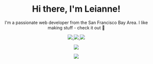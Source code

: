 <h1 align="center">Hi there, I'm Leianne!</h1>

<p align="center">I'm a passionate web developer from the San Francisco Bay Area. I like making stuff - check it out 👀</p>

<p align="center">
  <a href="https://twitter.com/leiannefaj" target="_blank">
    <img src="https://img.shields.io/badge/-@leiannefaj-1d9bf0?logo=twitter&logoColor=white"/>
  </a>
  <a href="https://www.linkedin.com/in/leiannefaj/" target="_blank">
    <img src="https://img.shields.io/badge/-Leianne Fajutagana-0077B5?logo=linkedin&logoColor=white"/>
  </a>
  <a href="mailto:leianne.fajutagana@gmail.com" target="_blank">
    <img src="https://img.shields.io/badge/-leianne.fajutagana@gmail.com-EA4335?logo=gmail&logoColor=white"/>
  </a>
</p>




<p align="center"><img src="http://github-readme-streak-stats.herokuapp.com?user=leifaj&theme=prussian&hide_border=true&date_format=n%2Fj%5B%2FY%5D&background=000000&currStreakLabel=A5D6FF&fire=A5D6FF&stroke=A5D6FF&dates=white&currStreakNum=DDDDDD&ring=A5D6FF&sideNums=A5D6FF&sideLabels=A5D6FF"></p>


<p align="center"><img src="https://visitor-badge.glitch.me/badge?page_id=leifaj.leifaj&left_color=lightskyblue&right_color=lightskyblue&left_text=profile%20views"/></p>


